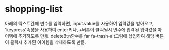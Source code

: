 # shopping-list
아래의 텍스트칸에 변수를 입력하면, input.value를 사용하여 입력값을 받아오고,
'keypress'속성을 사용하여 enter키나, +버튼이 클릭될시 변수에 입력된 입력값을 아이템에 추가하도록 만듦.
deleteBtn함수를 far fa-trash-alt그림에 삽입하여 해당 버튼이 클릭시 추가된 아이템을 삭제하도록 만듦.
